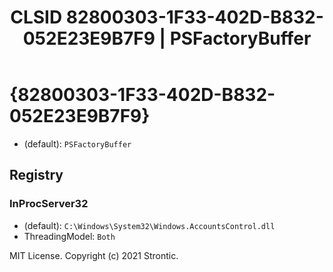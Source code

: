 ﻿---
title: "CLSID 82800303-1F33-402D-B832-052E23E9B7F9 | PSFactoryBuffer"
excerpt: What is COM-Object CLSID 82800303-1F33-402D-B832-052E23E9B7F9?
---

# {82800303-1F33-402D-B832-052E23E9B7F9}

* (default): `PSFactoryBuffer`

## Registry


### InProcServer32

* (default): `C:\Windows\System32\Windows.AccountsControl.dll`
* ThreadingModel: `Both`

MIT License. Copyright (c) 2021 Strontic.


